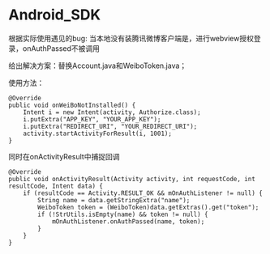 Android_SDK
===========

根据实际使用遇见的bug: 当本地没有装腾讯微博客户端是，进行webview授权登录，onAuthPassed不被调用

给出解决方案：替换Account.java和WeiboToken.java；

使用方法：

    @Override
    public void onWeiBoNotInstalled() {            
        Intent i = new Intent(activity, Authorize.class);
        i.putExtra("APP_KEY", "YOUR_APP_KEY");
        i.putExtra("REDIRECT_URI", "YOUR_REDIRECT_URI");
        activity.startActivityForResult(i, 1001);
    }

同时在onActivityResult中捕捉回调

    @Override
    public void onActivityResult(Activity activity, int requestCode, int resultCode, Intent data) {
        if (resultCode == Activity.RESULT_OK && mOnAuthListener != null) {
            String name = data.getStringExtra("name");
            WeiboToken token = (WeiboToken)data.getExtras().get("token");
            if (!StrUtils.isEmpty(name) && token != null) {
                mOnAuthListener.onAuthPassed(name, token);
            }
        }
    }
    
